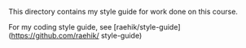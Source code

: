 This directory contains my style guide for work done on this course.

For my coding style guide, see [raehik/style-guide](https://github.com/raehik/
style-guide)
